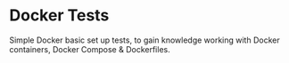 # Docker Tests

Simple Docker basic set up tests, to gain knowledge working with Docker containers, Docker Compose & Dockerfiles.